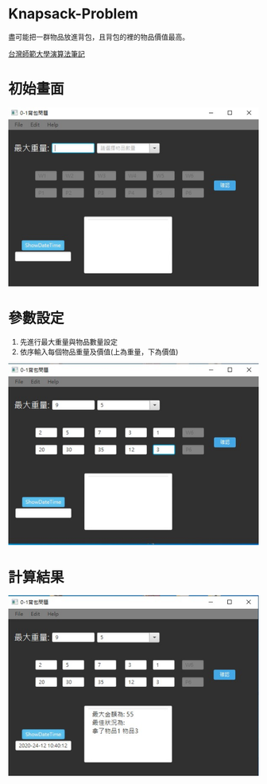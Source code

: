 # Knapsack-Problem
盡可能把一群物品放進背包，且背包的裡的物品價值最高。

[台灣師範大學演算法筆記](http://web.ntnu.edu.tw/~algo/KnapsackProblem.html)

# 初始畫面
![avatr](image/0.jpg)
# 參數設定
1. 先進行最大重量與物品數量設定
1. 依序輸入每個物品重量及價值(上為重量，下為價值)

![avatr](image/1.jpg)
# 計算結果
![avatr](image/2.jpg)
